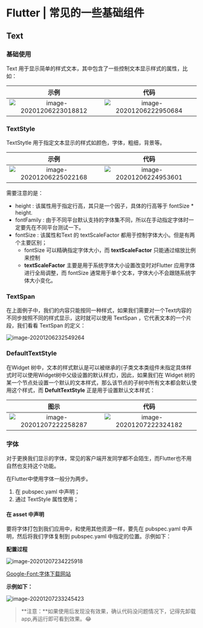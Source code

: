 # Flutter | 常见的一些基础组件

## Text

### 基础使用

Text 用于显示简单的样式文本，其中包含了一些控制文本显示样式的属性，比如：

|                             示例                             |                             代码                             |
| :----------------------------------------------------------: | :----------------------------------------------------------: |
| ![image-20201206223018812](https://tva1.sinaimg.cn/large/0081Kckwly1gleiaeyanvj30af091abe.jpg) | ![image-20201206222950684](https://tva1.sinaimg.cn/large/0081Kckwly1gleia2ccqoj30t00cajsj.jpg) |



### TextStyle

TextStytle 用于指定文本显示的样式如颜色，字体，粗细，背景等。

|                             示例                             |                             代码                             |
| :----------------------------------------------------------: | :----------------------------------------------------------: |
| ![image-20201206225022168](https://tva1.sinaimg.cn/large/0081Kckwly1gleivf4k0pj30av0990so.jpg) | ![image-20201206224953601](https://tva1.sinaimg.cn/large/0081Kckwly1gleiusn0khj30l10eign2.jpg) |

需要注意的是：

- height : 该属性用于指定行高，其只是一个因子，具体的行高等于 fontSize * height.
- fontFamily : 由于不同平台默认支持的字体集不同，所以在手动指定字体时一定要先在不同平台测试一下。
- fontSize : 该属性和Text 的 textScaleFactor 都用于控制字体大小。但是有两个主要区别；
  - fontSize 可以精确指定字体大小，而 **textScaleFactor** 只能通过缩放比例来控制
  - **textScaleFactor** 主要是用于系统字体大小设置改变时对Flutter 应用字体进行全局调整，而 fontSize 通常用于单个文本，字体大小不会跟随系统字体大小变化。

### TextSpan

在上面例子中，我们的内容只能按同一种样式，如果我们需要对一个Text内容的不同步按照不同的样式显示，这时就可以使用 TextSpan ，它代表文本的一个片段，我们看看 TextSpan 的定义：

![image-20201206232549264](https://tva1.sinaimg.cn/large/0081Kckwly1glejw6dq0fj315a0ik416.jpg)



### DefaultTextStyle

在Widget 树中，文本的样式默认是可以被继承的(子类文本类组件未指定具体样式时可以使用Widget树中父级设置的默认样式)，因此，如果我们在 Widget 树的某一个节点处设置一个默认的文本样式，那么该节点的子树中所有文本都会默认使用这个样式，而 **DefultTextStyle** 正是用于设置默认文本样式：

|                             图示                             |                             代码                             |
| :----------------------------------------------------------: | :----------------------------------------------------------: |
| ![image-20201207222258287](https://tva1.sinaimg.cn/large/0081Kckwly1glfnp4f73yj305b05a74b.jpg) | ![image-20201207222324182](https://tva1.sinaimg.cn/large/0081Kckwly1glfnpj199qj30j80ffwga.jpg) |



### 字体

对于更换我们显示的字体，常见的客户端开发同学都不会陌生，而Flutter也不用自然也支持这个功能。

在Flutter中使用字体一般分为两步。

1. 在 pubspec.yaml 中声明；
2. 通过 TextStyle 属性使用；

#### 在 asset 中声明

要将字体打包到我们应用中，和使用其他资源一样，要先在 pubspec.yaml 中声明，然后将我们字体复制到 pubspec.yaml 中指定的位置。示例如下：

**配置过程**

![image-20201207234225918](https://tva1.sinaimg.cn/large/0081Kckwly1glfpzrpmyyj30x40a976s.jpg)

[Google-Font:字体下载网站](https://fonts.google.com/)

**示例如下：**

![image-20201207233245423](https://tva1.sinaimg.cn/large/0081Kckwly1glfpposrrej30qg07dtbf.jpg)

> **注意：**如果使用后发现没有效果，确认代码没问题情况下，记得先卸载app,再运行即可看到效果。😂



